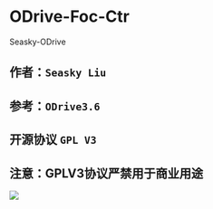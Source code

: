 # ODrive-Foc-Ctr
Seasky-ODrive

## 作者：`Seasky Liu`
## 参考：`ODrive3.6`
## 开源协议 `GPL V3`

## 注意：GPLV3协议严禁用于商业用途

<img src = "./MyODrive/image/ODrive1.gif">
